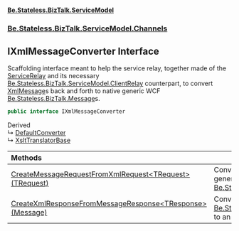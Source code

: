 #### [Be.Stateless.BizTalk.ServiceModel](README.md 'README')
### [Be.Stateless.BizTalk.ServiceModel.Channels](Be.Stateless.BizTalk.ServiceModel.Channels.md 'Be.Stateless.BizTalk.ServiceModel.Channels')

## IXmlMessageConverter Interface

Scaffolding interface meant to help the service relay, together made of the [ServiceRelay](ServiceRelay.md 'Be.Stateless.BizTalk.ServiceModel.ServiceRelay') and its necessary
[Be.Stateless.BizTalk.ServiceModel.ClientRelay](https://docs.microsoft.com/en-us/dotnet/api/Be.Stateless.BizTalk.ServiceModel.ClientRelay 'Be.Stateless.BizTalk.ServiceModel.ClientRelay') counterpart, to convert [XmlMessage](XmlMessage.md 'Be.Stateless.BizTalk.ServiceModel.Channels.XmlMessage')s back and forth to native generic WCF [Be.Stateless.BizTalk.Message](https://docs.microsoft.com/en-us/dotnet/api/Be.Stateless.BizTalk.Message 'Be.Stateless.BizTalk.Message')s.

```csharp
public interface IXmlMessageConverter
```

Derived  
&#8627; [DefaultConverter](DefaultConverter.md 'Be.Stateless.BizTalk.ServiceModel.Channels.DefaultConverter')  
&#8627; [XsltTranslatorBase](XsltTranslatorBase.md 'Be.Stateless.BizTalk.Xml.Xsl.XsltTranslatorBase')

| Methods | |
| :--- | :--- |
| [CreateMessageRequestFromXmlRequest&lt;TRequest&gt;(TRequest)](IXmlMessageConverter.CreateMessageRequestFromXmlRequest_TRequest_(TRequest).md 'Be.Stateless.BizTalk.ServiceModel.Channels.IXmlMessageConverter.CreateMessageRequestFromXmlRequest<TRequest>(TRequest)') | Converts an [XmlMessage](XmlMessage.md 'Be.Stateless.BizTalk.ServiceModel.Channels.XmlMessage') to a generic WCF [Be.Stateless.BizTalk.Message](https://docs.microsoft.com/en-us/dotnet/api/Be.Stateless.BizTalk.Message 'Be.Stateless.BizTalk.Message'). |
| [CreateXmlResponseFromMessageResponse&lt;TResponse&gt;(Message)](IXmlMessageConverter.CreateXmlResponseFromMessageResponse_TResponse_(Message).md 'Be.Stateless.BizTalk.ServiceModel.Channels.IXmlMessageConverter.CreateXmlResponseFromMessageResponse<TResponse>(System.ServiceModel.Channels.Message)') | Converts a generic WCF [Be.Stateless.BizTalk.Message](https://docs.microsoft.com/en-us/dotnet/api/Be.Stateless.BizTalk.Message 'Be.Stateless.BizTalk.Message') to an an [XmlMessage](XmlMessage.md 'Be.Stateless.BizTalk.ServiceModel.Channels.XmlMessage'). |
